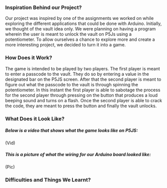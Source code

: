 ### Inspiration Behind our Project?

Our project was inspired by one of the assignments we worked on while exploring the different applications that could be done with Arduino. Initially, we thought of the vault idea only. We were planning on having a program wherein the user is meant to unlock the vault on P5Js using a potentiometer. To allow ourselves a chance to explore more and create a more interesting project, we decided to turn it into a game. 

### How Does it Work?

The game is intended to be played by two players. The first player is meant to enter a passcode to the vault. They do so by entering a value in the designated bar on the P5JS screen. After that the second player is meant to figure out what the passcode to the vault is through spinning the potentiometer. In this instant the first player is able to sabotage the process for the second player through pressing on the button that produces a loud beeping sound and turns on a flash. Once the second player is able to crack the code, they are meant to press the button and finally the vault unlocks. 

### What Does it Look Like?

##### Below is a video that shows what the game looks like on P5JS:
(Vid)

##### This is a picture of what the wiring for our Arduino board looked like:
(Pic)

### Difficulties and Things We Learnt? 

